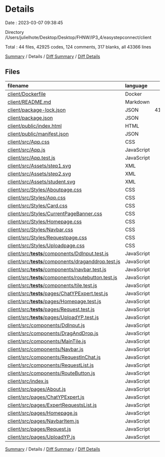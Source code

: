 # Details

Date : 2023-03-07 09:38:45

Directory /Users/julielhote/Desktop/Desktop/FHNW/IP3_4/easystepconnect/client

Total : 44 files,  42925 codes, 124 comments, 317 blanks, all 43366 lines

[Summary](results.md) / Details / [Diff Summary](diff.md) / [Diff Details](diff-details.md)

## Files
| filename | language | code | comment | blank | total |
| :--- | :--- | ---: | ---: | ---: | ---: |
| [client/Dockerfile](/client/Dockerfile) | Docker | 6 | 3 | 0 | 9 |
| [client/README.md](/client/README.md) | Markdown | 41 | 0 | 36 | 77 |
| [client/package-lock.json](/client/package-lock.json) | JSON | 41,303 | 0 | 1 | 41,304 |
| [client/package.json](/client/package.json) | JSON | 69 | 0 | 1 | 70 |
| [client/public/index.html](/client/public/index.html) | HTML | 20 | 23 | 1 | 44 |
| [client/public/manifest.json](/client/public/manifest.json) | JSON | 25 | 0 | 1 | 26 |
| [client/src/App.css](/client/src/App.css) | CSS | 381 | 35 | 71 | 487 |
| [client/src/App.js](/client/src/App.js) | JavaScript | 32 | 0 | 7 | 39 |
| [client/src/App.test.js](/client/src/App.test.js) | JavaScript | 9 | 0 | 3 | 12 |
| [client/src/Assets/step1.svg](/client/src/Assets/step1.svg) | XML | 14 | 0 | 1 | 15 |
| [client/src/Assets/step2.svg](/client/src/Assets/step2.svg) | XML | 16 | 0 | 1 | 17 |
| [client/src/Assets/student.svg](/client/src/Assets/student.svg) | XML | 6 | 0 | 1 | 7 |
| [client/src/Styles/Aboutpage.css](/client/src/Styles/Aboutpage.css) | CSS | 9 | 0 | 3 | 12 |
| [client/src/Styles/App.css](/client/src/Styles/App.css) | CSS | 37 | 0 | 7 | 44 |
| [client/src/Styles/Card.css](/client/src/Styles/Card.css) | CSS | 28 | 0 | 4 | 32 |
| [client/src/Styles/CurrentPageBanner.css](/client/src/Styles/CurrentPageBanner.css) | CSS | 31 | 3 | 8 | 42 |
| [client/src/Styles/Homepage.css](/client/src/Styles/Homepage.css) | CSS | 12 | 0 | 2 | 14 |
| [client/src/Styles/Navbar.css](/client/src/Styles/Navbar.css) | CSS | 69 | 15 | 15 | 99 |
| [client/src/Styles/Requestpage.css](/client/src/Styles/Requestpage.css) | CSS | 43 | 0 | 6 | 49 |
| [client/src/Styles/Uploadpage.css](/client/src/Styles/Uploadpage.css) | CSS | 56 | 2 | 12 | 70 |
| [client/src/__tests__/components/DdInput.test.js](/client/src/__tests__/components/DdInput.test.js) | JavaScript | 48 | 0 | 3 | 51 |
| [client/src/__tests__/components/draganddrop.test.js](/client/src/__tests__/components/draganddrop.test.js) | JavaScript | 16 | 1 | 2 | 19 |
| [client/src/__tests__/components/navbar.test.js](/client/src/__tests__/components/navbar.test.js) | JavaScript | 27 | 0 | 7 | 34 |
| [client/src/__tests__/components/routebutton.test.js](/client/src/__tests__/components/routebutton.test.js) | JavaScript | 16 | 0 | 4 | 20 |
| [client/src/__tests__/components/tile.test.js](/client/src/__tests__/components/tile.test.js) | JavaScript | 16 | 0 | 4 | 20 |
| [client/src/__tests__/pages/ChatYPExpert.test.js](/client/src/__tests__/pages/ChatYPExpert.test.js) | JavaScript | 12 | 1 | 2 | 15 |
| [client/src/__tests__/pages/Homepage.test.js](/client/src/__tests__/pages/Homepage.test.js) | JavaScript | 43 | 1 | 8 | 52 |
| [client/src/__tests__/pages/Request.test.js](/client/src/__tests__/pages/Request.test.js) | JavaScript | 16 | 8 | 9 | 33 |
| [client/src/__tests__/pages/UploadYP.test.js](/client/src/__tests__/pages/UploadYP.test.js) | JavaScript | 28 | 4 | 7 | 39 |
| [client/src/components/DdInput.js](/client/src/components/DdInput.js) | JavaScript | 68 | 0 | 4 | 72 |
| [client/src/components/DragAndDrop.js](/client/src/components/DragAndDrop.js) | JavaScript | 16 | 0 | 4 | 20 |
| [client/src/components/MainTile.js](/client/src/components/MainTile.js) | JavaScript | 14 | 0 | 3 | 17 |
| [client/src/components/Navbar.js](/client/src/components/Navbar.js) | JavaScript | 14 | 0 | 3 | 17 |
| [client/src/components/RequestInChat.js](/client/src/components/RequestInChat.js) | JavaScript | 12 | 0 | 3 | 15 |
| [client/src/components/RequestList.js](/client/src/components/RequestList.js) | JavaScript | 55 | 14 | 10 | 79 |
| [client/src/components/RouteButton.js](/client/src/components/RouteButton.js) | JavaScript | 11 | 0 | 2 | 13 |
| [client/src/index.js](/client/src/index.js) | JavaScript | 9 | 0 | 4 | 13 |
| [client/src/pages/About.js](/client/src/pages/About.js) | JavaScript | 36 | 8 | 9 | 53 |
| [client/src/pages/ChatYPExpert.js](/client/src/pages/ChatYPExpert.js) | JavaScript | 46 | 2 | 9 | 57 |
| [client/src/pages/ExpertRequestsList.js](/client/src/pages/ExpertRequestsList.js) | JavaScript | 34 | 1 | 5 | 40 |
| [client/src/pages/Homepage.js](/client/src/pages/Homepage.js) | JavaScript | 36 | 0 | 7 | 43 |
| [client/src/pages/NavbarItem.js](/client/src/pages/NavbarItem.js) | JavaScript | 33 | 1 | 3 | 37 |
| [client/src/pages/Request.js](/client/src/pages/Request.js) | JavaScript | 45 | 2 | 14 | 61 |
| [client/src/pages/UploadYP.js](/client/src/pages/UploadYP.js) | JavaScript | 67 | 0 | 10 | 77 |

[Summary](results.md) / Details / [Diff Summary](diff.md) / [Diff Details](diff-details.md)